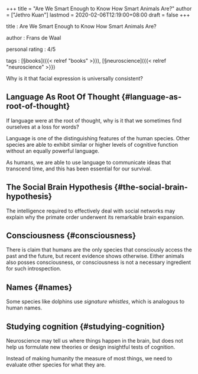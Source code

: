 +++
title = "Are We Smart Enough to Know How Smart Animals Are?"
author = ["Jethro Kuan"]
lastmod = 2020-02-06T12:19:00+08:00
draft = false
+++

title
: Are We Smart Enough to Know How Smart Animals Are?

author
: Frans de Waal

personal rating
: 4/5

tags
: [§books]({{< relref "books" >}}), [§neuroscience]({{< relref "neuroscience" >}})

Why is it that facial expression is universally consistent?


## Language As Root Of Thought {#language-as-root-of-thought}

If language were at the root of thought, why is it that we sometimes
find ourselves at a loss for words?

Language is one of the distinguishing features of the human species.
Other species are able to exhibit similar or higher levels of
cognitive function without an equally powerful language.

As humans, we are able to use language to communicate ideas that
transcend time, and this has been essential for our survival.


## The Social Brain Hypothesis {#the-social-brain-hypothesis}

The intelligence required to effectively deal with social networks may
explain why the primate order underwent its remarkable brain
expansion.


## Consciousness {#consciousness}

There is claim that humans are the only species that consciously
access the past and the future, but recent evidence shows otherwise.
Either animals also posses consciousness, or consciousness is not a
necessary ingredient for such introspection.


## Names {#names}

Some species like dolphins use _signature whistles_, which is
analogous to human names.


## Studying cognition {#studying-cognition}

Neuroscience may tell us where things happen in the brain, but does
not help us formulate new theories or design insightful tests of
cognition.

Instead of making humanity the measure of most things, we need to
evaluate other species for what they are.
